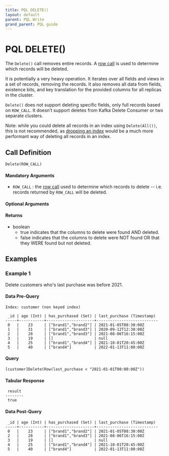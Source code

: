 ```yaml
---
title: PQL DELETE()
layout: default
parent: PQL Write
grand_parent: PQL guide
---
```


# PQL DELETE()

The `Delete()` call removes entire records. A [row call](/docs/pql-guide/pql-read-home#row-calls) is used to determine which records will be deleted.

It is potentially a very heavy operation. It iterates over all fields and views in a set of records, removing the records. It also removes  all data from fields, existence bits, and key translation for the provided columns for all replicas in the cluster.

`Delete()` does not support deleting specific fields, only full records based on `ROW_CALL`. It doesn’t support deletes from Kafka Delete Consumer or two separate clusters.

Note: while you could delete all records in an index using `Delete(All())`, this is not recommended, as [dropping an index](/community/community-api/grpc-api#deleteindex) would be a much more performant way of deleting all records in an index.

## Call Definition
```
Delete(ROW_CALL)
```

#### Mandatory Arguments
- `ROW_CALL` : the [row call](/docs/pql-guide/pql-read-home#row-calls) used to determine which records to delete -- i.e. records returned by `ROW_CALL` will be deleted.

#### Optional Arguments

#### Returns
 - boolean
    - true indicates that the columns to delete were found AND deleted.
    - false indicates that the columns to delete were NOT found OR that they WERE found but not deleted.

## Examples

### Example 1
Delete customers who's last purchase was before 2021.

#### Data Pre-Query
```
Index: customer (non keyed index)

 _id | age (Int) | has_purchased (Set) | last_purchase (Timestamp)
-----+-----------+---------------------+---------------------------
 0   |    23     | ["brand1","brand2"] | 2021-01-05T08:30:00Z
 1   |    31     | ["brand1","brand3"] | 2020-09-12T12:30:00Z
 2   |    28     | ["brand1","brand3"] | 2021-08-06T16:15:00Z
 3   |    19     | []                  | null
 4   |    25     | ["brand1","brand4"] | 2021-10-01T20:45:00Z
 5   |    40     | ["brand4"]          | 2022-01-13T11:00:00Z
```

#### Query
```
[customer]Delete(Row(last_purchase < "2021-01-01T00:00:00Z"))
```
#### Tabular Response
```
 result
--------
 true
```
#### Data Post-Query
```
 _id | age (Int) | has_purchased (Set) | last_purchase (Timestamp)
-----+-----------+---------------------+---------------------------
 0   |    23     | ["brand1","brand2"] | 2021-01-05T08:30:00Z
 2   |    28     | ["brand1","brand3"] | 2021-08-06T16:15:00Z
 3   |    19     | []                  | null
 4   |    25     | ["brand1","brand4"] | 2021-10-01T20:45:00Z
 5   |    40     | ["brand4"]          | 2022-01-13T11:00:00Z
```
